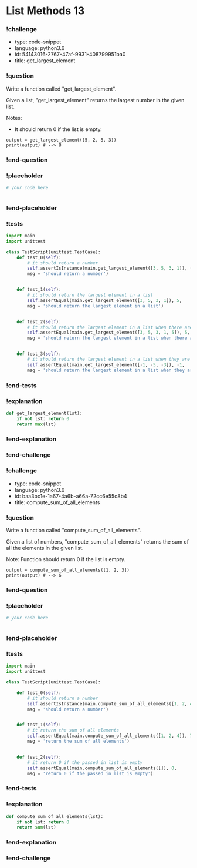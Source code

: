 # List Methods 13

### !challenge

* type: code-snippet
* language: python3.6
* id: 54143016-2767-47af-9931-408799951ba0
* title: get_largest_element

### !question

Write a function called "get_largest_element".

Given a list, "get_largest_element" returns the largest number in the given list.

Notes:
* It should return 0 if the list is empty.

```
output = get_largest_element([5, 2, 8, 3])
print(output) # --> 8
```

### !end-question

### !placeholder

```python
# your code here



```

### !end-placeholder

### !tests

```python
import main
import unittest

class TestScript(unittest.TestCase):
    def test_0(self):
        # it should return a number
        self.assertIsInstance(main.get_largest_element([3, 5, 3, 1]), (float, int),
        msg = 'should return a number')


    def test_1(self):
        # it should return the largest element in a list
        self.assertEqual(main.get_largest_element([3, 5, 3, 1]), 5,
        msg = 'should return the largest element in a list')


    def test_2(self):
        # it should return the largest element in a list when there are ties
        self.assertEqual(main.get_largest_element([3, 5, 3, 1, 5]), 5,
        msg = 'should return the largest element in a list when there are ties')


    def test_3(self):
        # it should return the largest element in a list when they are all negative
        self.assertEqual(main.get_largest_element([-1, -5, -3]), -1,
        msg = 'should return the largest element in a list when they are all negative')

```

### !end-tests

### !explanation
```python
def get_largest_element(lst):
    if not lst: return 0
    return max(lst)
```
### !end-explanation

### !end-challenge

### !challenge

* type: code-snippet
* language: python3.6
* id: baa3bc1e-1a67-4a6b-a66a-72cc6e55c8b4
* title: compute_sum_of_all_elements

### !question

Write a function called "compute_sum_of_all_elements".

Given a list of numbers, "compute_sum_of_all_elements" returns the sum of all the elements in the given list.

Note: Function should return 0 if the list is empty.

```
output = compute_sum_of_all_elements([1, 2, 3])
print(output) # --> 6
```

### !end-question

### !placeholder

```python
# your code here



```

### !end-placeholder

### !tests

```python
import main
import unittest

class TestScript(unittest.TestCase):

    def test_0(self):
        # it should return a number
        self.assertIsInstance(main.compute_sum_of_all_elements([1, 2, 4]), (float, int),
        msg = 'should return a number')


    def test_1(self):
        # it return the sum of all elements
        self.assertEqual(main.compute_sum_of_all_elements([1, 2, 4]), 7,
        msg = 'return the sum of all elements')


    def test_2(self):
        # it return 0 if the passed in list is empty
        self.assertEqual(main.compute_sum_of_all_elements([]), 0,
        msg = 'return 0 if the passed in list is empty')

```

### !end-tests

### !explanation
```python
def compute_sum_of_all_elements(lst):
    if not lst: return 0
    return sum(lst)

```
### !end-explanation

### !end-challenge
